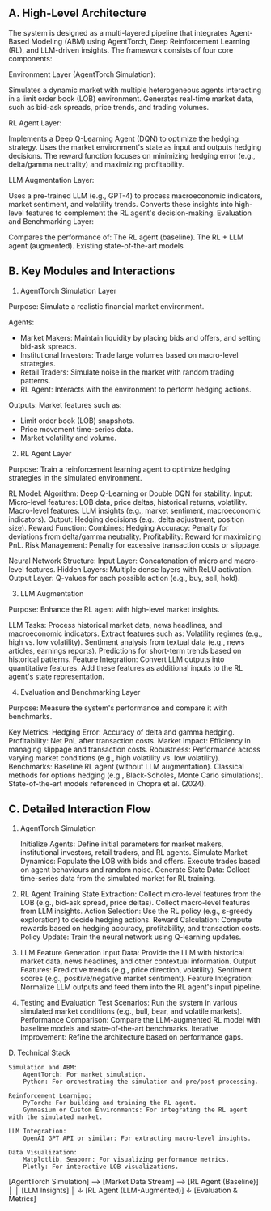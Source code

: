 ## A. High-Level Architecture

The system is designed as a multi-layered pipeline that integrates Agent-Based Modeling (ABM) using AgentTorch, Deep Reinforcement Learning (RL), and LLM-driven insights. The framework consists of four core components:

Environment Layer (AgentTorch Simulation):

Simulates a dynamic market with multiple heterogeneous agents interacting in a limit order book (LOB) environment.
Generates real-time market data, such as bid-ask spreads, price trends, and trading volumes.

RL Agent Layer:

Implements a Deep Q-Learning Agent (DQN) to optimize the hedging strategy.
Uses the market environment's state as input and outputs hedging decisions.
The reward function focuses on minimizing hedging error (e.g., delta/gamma neutrality) and maximizing profitability.

LLM Augmentation Layer:

Uses a pre-trained LLM (e.g., GPT-4) to process macroeconomic indicators, market sentiment, and volatility trends.
Converts these insights into high-level features to complement the RL agent's decision-making.
Evaluation and Benchmarking Layer:

Compares the performance of:
The RL agent (baseline).
The RL + LLM agent (augmented).
Existing state-of-the-art models



## B. Key Modules and Interactions

1. AgentTorch Simulation Layer

Purpose: Simulate a realistic financial market environment.

Agents:
- Market Makers: Maintain liquidity by placing bids and offers, and setting bid-ask spreads.
- Institutional Investors: Trade large volumes based on macro-level strategies.
- Retail Traders: Simulate noise in the market with random trading patterns.
- RL Agent: Interacts with the environment to perform hedging actions.

Outputs: Market features such as:
- Limit order book (LOB) snapshots.
- Price movement time-series data.
- Market volatility and volume.


2. RL Agent Layer

Purpose: Train a reinforcement learning agent to optimize hedging strategies in the simulated environment.

RL Model:
    Algorithm: Deep Q-Learning or Double DQN for stability.
    Input:
        Micro-level features: LOB data, price deltas, historical returns, volatility.
        Macro-level features: LLM insights (e.g., market sentiment, macroeconomic indicators).
    Output: Hedging decisions (e.g., delta adjustment, position size).
        Reward Function: Combines:
        Hedging Accuracy: Penalty for deviations from delta/gamma neutrality.
        Profitability: Reward for maximizing PnL.
        Risk Management: Penalty for excessive transaction costs or slippage.

Neural Network Structure:
    Input Layer: Concatenation of micro and macro-level features.
    Hidden Layers: Multiple dense layers with ReLU activation.
    Output Layer: Q-values for each possible action (e.g., buy, sell, hold).


3. LLM Augmentation 

Purpose: Enhance the RL agent with high-level market insights.

LLM Tasks:
    Process historical market data, news headlines, and macroeconomic indicators.
    Extract features such as:
        Volatility regimes (e.g., high vs. low volatility).
        Sentiment analysis from textual data (e.g., news articles, earnings reports).
        Predictions for short-term trends based on historical patterns.
Feature Integration:
Convert LLM outputs into quantitative features.
Add these features as additional inputs to the RL agent's state representation.

4. Evaluation and Benchmarking Layer

Purpose: Measure the system's performance and compare it with benchmarks.

Key Metrics:
    Hedging Error: Accuracy of delta and gamma hedging.
    Profitability: Net PnL after transaction costs.
    Market Impact: Efficiency in managing slippage and transaction costs.
    Robustness: Performance across varying market conditions (e.g., high volatility vs. low volatility).
Benchmarks:
    Baseline RL agent (without LLM augmentation).
    Classical methods for options hedging (e.g., Black-Scholes, Monte Carlo simulations).
    State-of-the-art models referenced in Chopra et al. (2024).



## C. Detailed Interaction Flow

1. AgentTorch Simulation

    Initialize Agents: Define initial parameters for market makers, institutional investors, retail traders, and RL agents.
    Simulate Market Dynamics:
        Populate the LOB with bids and offers.
        Execute trades based on agent behaviours and random noise.
        Generate State Data: Collect time-series data from the simulated market for RL training.

2. RL Agent Training
    State Extraction:
        Collect micro-level features from the LOB (e.g., bid-ask spread, price deltas).
        Collect macro-level features from LLM insights.
    Action Selection: Use the RL policy (e.g., ε-greedy exploration) to decide hedging actions.
    Reward Calculation: Compute rewards based on hedging accuracy, profitability, and transaction costs.
    Policy Update: Train the neural network using Q-learning updates.

3. LLM Feature Generation
    Input Data: Provide the LLM with historical market data, news headlines, and other contextual information.
    Output Features:
        Predictive trends (e.g., price direction, volatility).
        Sentiment scores (e.g., positive/negative market sentiment).
    Feature Integration: Normalize LLM outputs and feed them into the RL agent's input pipeline.

4. Testing and Evaluation
    Test Scenarios: Run the system in various simulated market conditions (e.g., bull, bear, and volatile markets).
    Performance Comparison: Compare the LLM-augmented RL model with baseline models and state-of-the-art benchmarks.
    Iterative Improvement: Refine the architecture based on performance gaps.



D. Technical Stack

    Simulation and ABM:
        AgentTorch: For market simulation.
        Python: For orchestrating the simulation and pre/post-processing.

    Reinforcement Learning:
        PyTorch: For building and training the RL agent.
        Gymnasium or Custom Environments: For integrating the RL agent with the simulated market.

    LLM Integration:
        OpenAI GPT API or similar: For extracting macro-level insights.

    Data Visualization:
        Matplotlib, Seaborn: For visualizing performance metrics.
        Plotly: For interactive LOB visualizations.


[AgentTorch Simulation] --> [Market Data Stream] --> [RL Agent (Baseline)]
                                 │
                                 │
                         [LLM Insights]
                                 │
                                 ↓
                  [RL Agent (LLM-Augmented)]
                                 ↓
                     [Evaluation & Metrics]